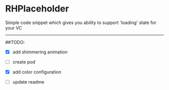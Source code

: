 # RHPlaceholder
Simple code snippet which gives you ability to support 'loading' state for your VC



---
##TODO:
- [x] add shimmering animation
- [ ] create pod
- [x] add color configuration
- [ ] update readme

